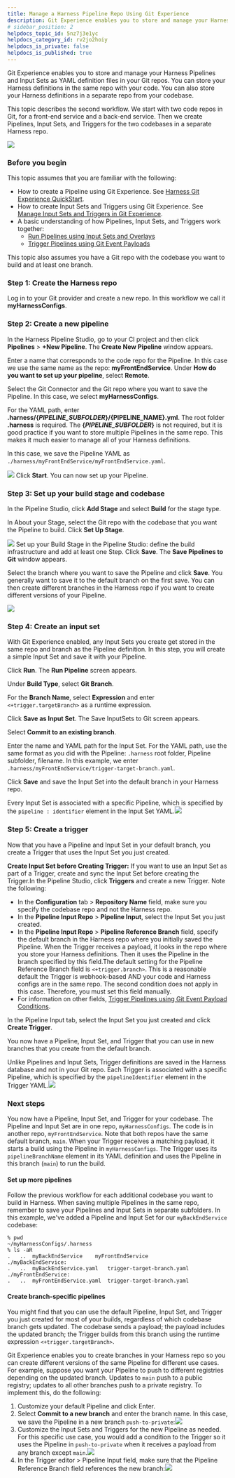 ```yaml
---
title: Manage a Harness Pipeline Repo Using Git Experience
description: Git Experience enables you to store and manage your Harness Pipelines and configs in your Git repos.
# sidebar_position: 2
helpdocs_topic_id: 5nz7j3e1yc
helpdocs_category_id: rv2jo2hoiy
helpdocs_is_private: false
helpdocs_is_published: true
---
```


Git Experience enables you to store and manage your Harness Pipelines and Input Sets as YAML definition files in your Git repos. You can store your Harness definitions in the same repo with your code. You can also store your Harness definitions in a separate repo from your codebase.

This topic describes the second workflow. We start with two code repos in Git, for a front-end service and a back-end service. Then we create Pipelines, Input Sets, and Triggers for the two codebases in a separate Harness repo.

![](./static/manage-a-harness-pipeline-repo-using-git-experience-14.png)
### Before you begin

This topic assumes that you are familiar with the following:

* How to create a Pipeline using Git Experience. See [Harness Git Experience QuickStart](configure-git-experience-for-harness-entities.md).
* How to create Input Sets and Triggers using Git Experience. See [Manage Input Sets and Triggers in Git Experience](manage-input-sets-in-simplified-git-experience.md).
* A basic understanding of how Pipelines, Input Sets, and Triggers work together:
	+ [Run Pipelines using Input Sets and Overlays](../8_Pipelines/run-pipelines-using-input-sets-and-overlays.md)
	+ [Trigger Pipelines using Git Event Payloads](../11_Triggers/trigger-pipelines-using-custom-payload-conditions.md)

This topic also assumes you have a Git repo with the codebase you want to build and at least one branch.

### Step 1: Create the Harness repo

Log in to your Git provider and create a new repo. In this workflow we call it **myHarnessConfigs**.

### Step 2: Create a new pipeline

In the Harness Pipeline Studio, go to your CI project and then click **Pipelines** > **+New Pipeline**. The **Create New Pipeline** window appears.

Enter a name that corresponds to the code repo for the Pipeline. In this case we use the same name as the repo: **myFrontEndService**. Under **How do you want to set up your pipeline**, select **Remote**.

Select the Git Connector and the Git repo where you want to save the Pipeline. In this case, we select **myHarnessConfigs**.

For the YAML path, enter **.harness/{*****PIPELINE\_SUBFOLDER*****}/{PIPELINE\_NAME}.yml**. The root folder **.harness** is required. The **{*****PIPELINE\_SUBFOLDER*****}** is not required, but it is good practice if you want to store multiple Pipelines in the same repo. This makes it much easier to manage all of your Harness definitions.

In this case, we save the Pipeline YAML as `./harness/myFrontEndService/myFrontEndService.yaml`.

![](./static/manage-a-harness-pipeline-repo-using-git-experience-15.png)
Click **Start**. You can now set up your Pipeline.

### Step 3: Set up your build stage and codebase

In the Pipeline Studio, click **Add Stage** and select **Build** for the stage type.

In About your Stage, select the Git repo with the codebase that you want the Pipeline to build. Click **Set Up Stage**.

![](./static/manage-a-harness-pipeline-repo-using-git-experience-16.png)
Set up your Build Stage in the Pipeline Studio: define the build infrastructure and add at least one Step. Click **Save**. The **Save Pipelines to Git** window appears.

Select the branch where you want to save the Pipeline and click **Save**. You generally want to save it to the default branch on the first save. You can then create different branches in the Harness repo if you want to create different versions of your Pipeline.

![](./static/manage-a-harness-pipeline-repo-using-git-experience-17.png)
### Step 4: Create an input set

With Git Experience enabled, any Input Sets you create get stored in the same repo and branch as the Pipeline definition. In this step, you will create a simple Input Set and save it with your Pipeline.

Click **Run**. The **Run Pipeline** screen appears.

Under **Build Type**, select **Git Branch**.

For the **Branch Name**, select **Expression** and enter `<+trigger.targetBranch>` as a runtime expression.

Click **Save as Input Set**. The Save InputSets to Git screen appears.

Select **Commit to an existing branch**.

Enter the name and YAML path for the Input Set. For the YAML path, use the same format as you did with the Pipeline: `.harness` root folder, Pipeline subfolder, filename. In this example, we enter `.harness/myFrontEndService/trigger-target-branch.yaml`.

Click **Save** and save the Input Set into the default branch in your Harness repo.

Every Input Set is associated with a specific Pipeline, which is specified by the `pipeline : identifier` element in the Input Set YAML.![](./static/manage-a-harness-pipeline-repo-using-git-experience-18.png)
### Step 5: Create a trigger

Now that you have a Pipeline and Input Set in your default branch, you create a Trigger that uses the Input Set you just created.

**Create Input Set before Creating Trigger:** If you want to use an Input Set as part of a Trigger, create and sync the Input Set before creating the Trigger.In the Pipeline Studio, click **Triggers** and create a new Trigger. Note the following:

* In the **Configuration** tab > **Repository Name** field, make sure you specify the codebase repo and not the Harness repo.
* In the **Pipeline Input Repo** > **Pipeline Input**, select the Input Set you just created.
* In the **Pipeline Input Repo** > **Pipeline Reference Branch** field, specify the default branch in the Harness repo where you initially saved the Pipeline. When the Trigger receives a payload, it looks in the repo where you store your Harness definitions. Then it uses the Pipeline in the branch specified by this field.The default setting for the Pipeline Reference Branch field is `<+trigger.branch>`. This is a reasonable default the Trigger is webhook-based AND your code and Harness configs are in the same repo. The second condition does not apply in this case. Therefore, you must set this field manually.
* For information on other fields, [Trigger Pipelines using Git Event Payload Conditions](../11_Triggers/trigger-pipelines-using-custom-payload-conditions.md).

In the Pipeline Input tab, select the Input Set you just created and click **Create Trigger**.

You now have a Pipeline, Input Set, and Trigger that you can use in new branches that you create from the default branch.

Unlike Pipelines and Input Sets, Trigger definitions are saved in the Harness database and not in your Git repo. Each Trigger is associated with a specific Pipeline, which is specified by the `pipelineIdentifier` element in the Trigger YAML.![](./static/manage-a-harness-pipeline-repo-using-git-experience-19.png)

### Next steps

You now have a Pipeline, Input Set, and Trigger for your codebase. The Pipeline and Input Set are in one repo, `myHarnessConfigs`. The code is in another repo, `myFrontEndService`. Note that both repos have the same default branch, `main`. When your Trigger receives a matching payload, it starts a build using the Pipeline in `myHarnessConfigs`. The Trigger uses its `pipelineBranchName` element in its YAML definition and uses the Pipeline in this branch (`main`) to run the build.

#### Set up more pipelines

Follow the previous workflow for each additional codebase you want to build in Harness. When saving multiple Pipelines in the same repo, remember to save your Pipelines and Input Sets in separate subfolders. In this example, we've added a Pipeline and Input Set for our `myBackEndService` codebase:


```
% pwd  
~/myHarnessConfigs/.harness  
% ls -aR    
.	..	myBackEndService	myFrontEndService  
./myBackEndService:  
.	..	myBackEndService.yaml	trigger-target-branch.yaml  
./myFrontEndService:  
.	..	myFrontEndService.yaml	trigger-target-branch.yaml
```
#### Create branch-specific pipelines

You might find that you can use the default Pipeline, Input Set, and Trigger you just created for most of your builds, regardless of which codebase branch gets updated. The codebase sends a payload; the payload includes the updated branch; the Trigger builds from this branch using the runtime expression `<+trigger.targetBranch>`.

Git Experience enables you to create branches in your Harness repo so you can create different versions of the same Pipeline for different use cases. For example, suppose you want your Pipeline to push to different registries depending on the updated branch. Updates to `main` push to a public registry; updates to all other branches push to a private registry. To implement this, do the following:

1. Customize your default Pipeline and click Enter.
2. Select **Commit to a new branch** and enter the branch name. In this case, we save the Pipeline in a new branch `push-to-private`:![](./static/manage-a-harness-pipeline-repo-using-git-experience-20.png)
3. Customize the Input Sets and Triggers for the new Pipeline as needed. For this specific use case, you would add a condition to the Trigger so it uses the Pipeline in `push-to-private` when it receives a payload from any branch except `main`.![](./static/manage-a-harness-pipeline-repo-using-git-experience-21.png)
4. In the Trigger editor > Pipeline Input field, make sure that the Pipeline Reference Branch field references the new branch:![](./static/manage-a-harness-pipeline-repo-using-git-experience-22.png)

